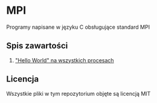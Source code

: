 # MPI
Programy napisane w języku C obsługujące standard MPI

## Spis zawartości
1. ["Hello World" na wszystkich procesach](hello.c)

## Licencja
Wszystkie pliki w tym repozytorium objęte są licencją MIT
